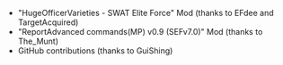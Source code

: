 - "HugeOfficerVarieties - SWAT Elite Force" Mod (thanks to EFdee and TargetAcquired)
- "ReportAdvanced commands(MP) v0.9 (SEFv7.0)" Mod (thanks to The_Munt) 
- GitHub contributions (thanks to GuiShing)
